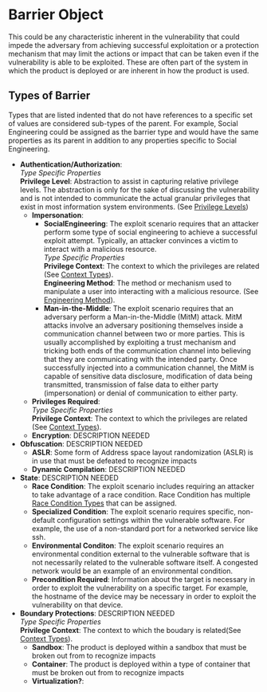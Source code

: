 # Barrier Object

This could be any characteristic inherent in the vulnerability that could impede the adversary from achieving successful exploitation or a protection mechanism that may limit the actions or impact that can be taken even if the vulnerability is able to be exploited. These are often part of the system in which the product is deployed or are inherent in how the product is used.

## Types of Barrier
Types that are listed indented that do not have references to a specific set of values are considered sub-types of the parent. For example, Social Engineering could be assigned as the barrier type and would have the same properties as its parent in addition to any properties specific to Social Engineering. 
	
  - **Authentication/Authorization**:<br />
     *Type Specific Properties* <br />
     **Privilege Level**: Abstraction to assist in capturing relative privilege levels. The abstraction is only for the sake of discussing the vulnerability and is not intended to communicate the actual granular privileges that exist in most information system environments. (See [Privilege Levels](../values/privilege-level-type.md))
    - **Impersonation**:
	  - **SocialEngineering**: The exploit scenario requires that an attacker perform some type of social engineering to achieve a successful exploit attempt. Typically, an attacker convinces a victim to interact with a malicious resource.<br />
	  *Type Specific Properties* <br />
	  **Privilege Context**: The context to which the privileges are related (See [Context Types](../values/context-type.md)).<br />
	  **Engineering Method**: The method or mechanism used to manipulate a user into interacting with a malicious resource. (See [Engineering Method](../values/engineering-method-type.md)).
	  - **Man-in-the-Middle**:  The exploit scenario requires that an adversary perform a Man-in-the-Middle (MitM) attack. MitM attacks involve an adversary positioning themselves inside a communication channel between two or more parties. This is usually accomplished by exploiting a trust mechanism and tricking both ends of the communication channel into believing that they are communicating with the intended party. Once successfully injected into a communication channel, the MitM is capable of sensitive data disclosure, modification of data being transmitted, transmission of false data to either party (impersonation) or denial of communication to either party.
	- **Privileges Required**: <br />
	*Type Specific Properties* <br />
	**Privilege Context**: The context to which the privileges are related (See [Context Types](../values/context-type.md)).
	- **Encryption**: DESCRIPTION NEEDED
  - **Obfuscation**: DESCRIPTION NEEDED
    - **ASLR**: Some form of Address space layout randomization (ASLR) is in use that must be defeated to recognize impacts
    - **Dynamic Compilation**:  DESCRIPTION NEEDED
  - **State**:  DESCRIPTION NEEDED
    - **Race Condition**:  The exploit scenario includes requiring an attacker to take advantage of a race condition. Race Condition has multiple [Race Condition Types](../values/race-condition-type.md) that can be assigned. 
    - **Specialized Condition**:  The exploit scenario requires specific, non-default configuration settings within the vulnerable software. For example, the use of a non-standard port for a networked service like ssh.
    - **Environmental Conditon**:  The exploit scenario requires an environmental condition external to the vulnerable software that is not necessarily related to the vulnerable software itself. A congested network would be an example of an environmental condition.
    - **Precondition Required**:  Information about the target is necessary in order to exploit the vulnerability on a specific target. For example, the hostname of the device may be necessary in order to exploit the vulnerability on that device.
  - **Boundary Protections**:  DESCRIPTION NEEDED<br />
  *Type Specific Properties* <br />
  **Privilege Context**: The context to which the boudary is related(See [Context Types](../values/context-type.md)).
    - **Sandbox**:  The product is deployed within a sandbox that must be broken out from to recognize impacts
    - **Container**:  The product is deployed within a type of container that must be broken out from to recognize impacts
    - **Virtualization?**:  


  
